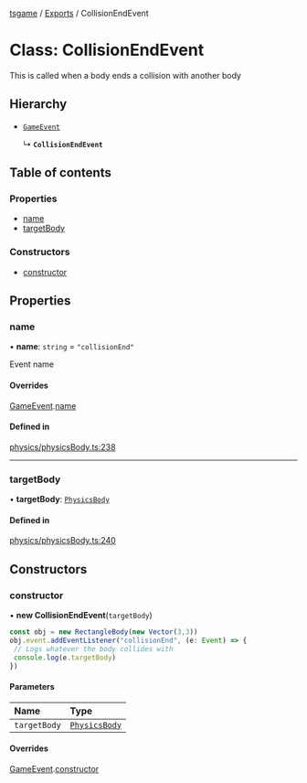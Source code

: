 [tsgame](../README.md) / [Exports](../modules.md) / CollisionEndEvent

# Class: CollisionEndEvent

This is called when a body ends a collision with another
body

## Hierarchy

- [`GameEvent`](GameEvent.md)

  ↳ **`CollisionEndEvent`**

## Table of contents

### Properties

- [name](CollisionEndEvent.md#name)
- [targetBody](CollisionEndEvent.md#targetbody)

### Constructors

- [constructor](CollisionEndEvent.md#constructor)

## Properties

### name

• **name**: `string` = `"collisionEnd"`

Event name

#### Overrides

[GameEvent](GameEvent.md).[name](GameEvent.md#name)

#### Defined in

[physics/physicsBody.ts:238](https://github.com/ashleycheung/tsgame/blob/0573a5b/src/physics/physicsBody.ts#L238)

___

### targetBody

• **targetBody**: [`PhysicsBody`](PhysicsBody.md)

#### Defined in

[physics/physicsBody.ts:240](https://github.com/ashleycheung/tsgame/blob/0573a5b/src/physics/physicsBody.ts#L240)

## Constructors

### constructor

• **new CollisionEndEvent**(`targetBody`)

```typescript
const obj = new RectangleBody(new Vector(3,3))
obj.event.addEventListener("collisionEnd", (e: Event) => {
 // Logs whatever the body collides with
 console.log(e.targetBody)
})
```

#### Parameters

| Name | Type |
| :------ | :------ |
| `targetBody` | [`PhysicsBody`](PhysicsBody.md) |

#### Overrides

[GameEvent](GameEvent.md).[constructor](GameEvent.md#constructor)
